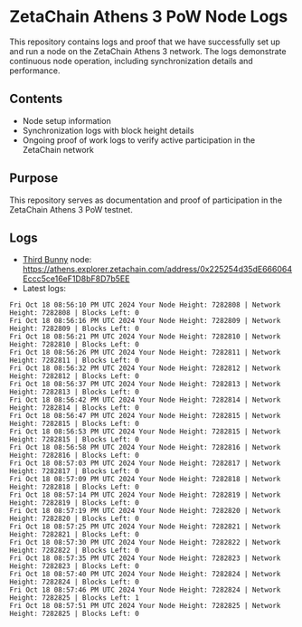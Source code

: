# ZetaChain Athens 3 PoW Node Logs
This repository contains logs and proof that we have successfully set up and run a node on the ZetaChain Athens 3 network. The logs demonstrate continuous node operation, including synchronization details and performance.

## Contents
- Node setup information
- Synchronization logs with block height details
- Ongoing proof of work logs to verify active participation in the ZetaChain network

## Purpose
This repository serves as documentation and proof of participation in the ZetaChain Athens 3 PoW testnet.

## Logs

- [Third Bunny](https://thirdbunny.xyz/) node: https://athens.explorer.zetachain.com/address/0x225254d35dE666064Eccc5ce16eF1D8bF8D7b5EE
- Latest logs:
```
Fri Oct 18 08:56:10 PM UTC 2024 Your Node Height: 7282808 | Network Height: 7282808 | Blocks Left: 0
Fri Oct 18 08:56:16 PM UTC 2024 Your Node Height: 7282809 | Network Height: 7282809 | Blocks Left: 0
Fri Oct 18 08:56:21 PM UTC 2024 Your Node Height: 7282810 | Network Height: 7282810 | Blocks Left: 0
Fri Oct 18 08:56:26 PM UTC 2024 Your Node Height: 7282811 | Network Height: 7282811 | Blocks Left: 0
Fri Oct 18 08:56:32 PM UTC 2024 Your Node Height: 7282812 | Network Height: 7282812 | Blocks Left: 0
Fri Oct 18 08:56:37 PM UTC 2024 Your Node Height: 7282813 | Network Height: 7282813 | Blocks Left: 0
Fri Oct 18 08:56:42 PM UTC 2024 Your Node Height: 7282814 | Network Height: 7282814 | Blocks Left: 0
Fri Oct 18 08:56:47 PM UTC 2024 Your Node Height: 7282815 | Network Height: 7282815 | Blocks Left: 0
Fri Oct 18 08:56:53 PM UTC 2024 Your Node Height: 7282815 | Network Height: 7282815 | Blocks Left: 0
Fri Oct 18 08:56:58 PM UTC 2024 Your Node Height: 7282816 | Network Height: 7282816 | Blocks Left: 0
Fri Oct 18 08:57:03 PM UTC 2024 Your Node Height: 7282817 | Network Height: 7282817 | Blocks Left: 0
Fri Oct 18 08:57:09 PM UTC 2024 Your Node Height: 7282818 | Network Height: 7282818 | Blocks Left: 0
Fri Oct 18 08:57:14 PM UTC 2024 Your Node Height: 7282819 | Network Height: 7282819 | Blocks Left: 0
Fri Oct 18 08:57:19 PM UTC 2024 Your Node Height: 7282820 | Network Height: 7282820 | Blocks Left: 0
Fri Oct 18 08:57:25 PM UTC 2024 Your Node Height: 7282821 | Network Height: 7282821 | Blocks Left: 0
Fri Oct 18 08:57:30 PM UTC 2024 Your Node Height: 7282822 | Network Height: 7282822 | Blocks Left: 0
Fri Oct 18 08:57:35 PM UTC 2024 Your Node Height: 7282823 | Network Height: 7282823 | Blocks Left: 0
Fri Oct 18 08:57:40 PM UTC 2024 Your Node Height: 7282824 | Network Height: 7282824 | Blocks Left: 0
Fri Oct 18 08:57:46 PM UTC 2024 Your Node Height: 7282824 | Network Height: 7282825 | Blocks Left: 1
Fri Oct 18 08:57:51 PM UTC 2024 Your Node Height: 7282825 | Network Height: 7282825 | Blocks Left: 0
```
